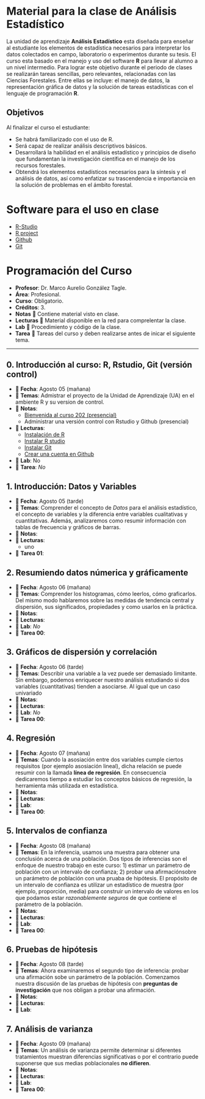 # Material para la clase de Análisis Estadístico

La unidad de aprendizaje **Análisis Estadístico** esta diseñada para enseñar al estudiante los elementos de estadística necesarios para interpretar los datos colectados en campo, laboratorio o experimentos durante su tesis. El curso esta basado en el manejo y uso del software **R** para llevar al alumno a un nivel intermedio. Para lograr este objetivo durante el periodo de clases se realizarán tareas sencillas, pero relevantes, relacionadas con las Ciencias Forestales. Entre ellas se incluye: el manejo de datos, la representación gráfica de datos y la solución de tareas estadísticas con el lenguaje de programación **R**.

## Objetivos

Al finalizar el curso el estudiante:

- Se habrá familiarizado con el uso de R.
- Será capaz de realizar análisis descriptivos básicos.
- Desarrollará la habilidad en el análisis estadístico y principios de diseño que fundamentan la investigación científica en el manejo de los recursos forestales.
- Obtendrá los elementos estadísticos necesarios para la síntesis y el análisis de datos, así como enfatizar su trascendencia e importancia en la solución de problemas en el ámbito forestal.

# Software para el uso en clase

  - [R-Studio](https://www.rstudio.com/)
  - [R project](https://www.r-project.org/)
  - [Github](https://github.com/)
  - [Git](https://git-scm.com/)


# Programación del Curso

- __Profesor__: Dr. Marco Aurelio González Tagle.
- __Área__: Profesional.
- __Curso__: Obligatorio.
- __Créditos__: 3.
- __Notas__ :file_folder: Contiene material visto en clase.
- __Lecturas__ :book: Material disponible en la red para comprelentar la clase.
- __Lab__ :microscope: Procedimiento y código de la clase.
- __Tarea__ :dart: Tareas del curso y deben realizarse antes de inicar el siguiente tema.

-----


## 0. Introducción al curso: R, Rstudio, Git (versión control)

- :card_index: __Fecha__: Agosto 05  (mañana)
- :paperclip: __Temas__: Admistrar el proyecto de la Unidad de Aprendizaje (UA) en el ambiente R y su version de control.
- :file_folder: __Notas__:
    + [Bienvenida al curso 202 (presencial)](Introduccion/Introduccion.pdf)
    + Administrar una versión control con Rstudio y Github (presencial)
- :book: __Lecturas__:
    + [Instalación de R](https://bookdown.org/matiasandina/R-intro/introduccion.html#instalar-r)
    + [Instalar R studio](https://bookdown.org/matiasandina/R-intro/introduccion.html#instalar-rstudio)
    + [Instalar Git](https://git-scm.com/book/es/v1/Empezando-Instalando-Git)
    + [Crear una cuenta en Github](http://profesores.elo.utfsm.cl/~agv/elo329/1s14/Assignments/GuiaGitHub.pdf)
- :microscope: __Lab__: No
- :dart: __Tarea__: *No*


## 1. Introducción: Datos y Variables

- :card_index: __Fecha__: Agosto 05  (tarde)
- :paperclip: __Temas__: Comprender el concepto de _Datos_ para el análisis estadístico, el concepto de variables y la diferencia entre variables cualitativas y cuantitativas. Además, analizaremos como resumir información con tablas de frecuencia y gráficos de barras.
- :file_folder: __Notas__:
- :book: __Lecturas__:
    +  uno
- :dart: __Tarea 01__:


## 2. Resumiendo datos númerica y gráficamente

- :card_index: __Fecha__: Agosto 06  (mañana)
- :paperclip: __Temas__: Comprender los histogramas, cómo leerlos, cómo graficarlos. Del mismo modo hablaremos sobre las medidas de tendencia central y dispersión, sus significados, propiedades y como usarlos en la práctica.
- :file_folder: __Notas__:
- :book: __Lecturas__:
- :microscope: __Lab__: *No*
- :dart: __Tarea 00__:

## 3. Gráficos de dispersión y correlación

- :card_index: __Fecha__: Agosto 06  (tarde)
- :paperclip: __Temas__: Describir una variable a la vez puede ser demasiado limitante. Sin embargo, podemos enriquecer nuestro análisis estudiando si dos variables (cuantitativas) tienden a asociarse. Al igual que un caso univariado
- :file_folder: __Notas__:
- :book: __Lecturas__:
- :microscope: __Lab__: *No*
- :dart: __Tarea 00__:

## 4. Regresión

- :card_index: __Fecha__: Agosto 07  (mañana)
- :paperclip: __Temas__: Cuando la asosiación entre dos variables cumple ciertos requisitos (por ejemplo asosiación lineal), dicha relación se puede resumir con la llamada __línea de regresión__. En consecuencia dedicaremos tiempo a estudiar los conceptos básicos de regresión, la herramienta más utilizada en estadística.
- :file_folder: __Notas__:
- :book: __Lecturas__:
- :microscope: __Lab__: 
- :dart: __Tarea 00__:

## 5. Intervalos de confianza

- :card_index: __Fecha__: Agosto 08  (mañana)
- :paperclip: __Temas__: En la inferencia, usamos una muestra para obtener una conclusión acerca de una población. Dos tipos de inferencias son el enfoque de nuestro trabajo en este curso: 1) estimar un parámetro de población con un intervalo de confianza; 2) probar una afirmaciónsobre un parámetro de población con una pruaba de hipótesis. El propósito de un intervalo de confianza es utilizar un estadístico de muestra (por ejemplo, proporción, media) para construir un intervalo de valores en los que podamos estar *razonablemente seguros* de que contiene el parámetro de la población.
- :file_folder: __Notas__:
- :book: __Lecturas__:
- :microscope: __Lab__: 
- :dart: __Tarea 00__:

## 6. Pruebas de hipótesis

- :card_index: __Fecha__: Agosto 08  (tarde)
- :paperclip: __Temas__: Ahora examinaremos el segundo tipo de inferencia: probar una afirmación sobe un parámetro de la población. Comenzamos nuestra discusión de las pruebas de hipótesis con __preguntas de investigación__  que nos obligan a probar una afirmación.
- :file_folder: __Notas__:
- :book: __Lecturas__:
- :microscope: __Lab__: 

## 7. Análisis de varianza

- :card_index: __Fecha__: Agosto 09  (mañana)
- :paperclip: __Temas__: Un análisis de varianza permite determinar si diferentes tratamientos muestran diferencias significativas o por el contrario puede suponerse que sus medias poblacionales __no difieren__.
- :file_folder: __Notas__:
- :book: __Lecturas__:
- :microscope: __Lab__: 
- :dart: __Tarea 00__:
